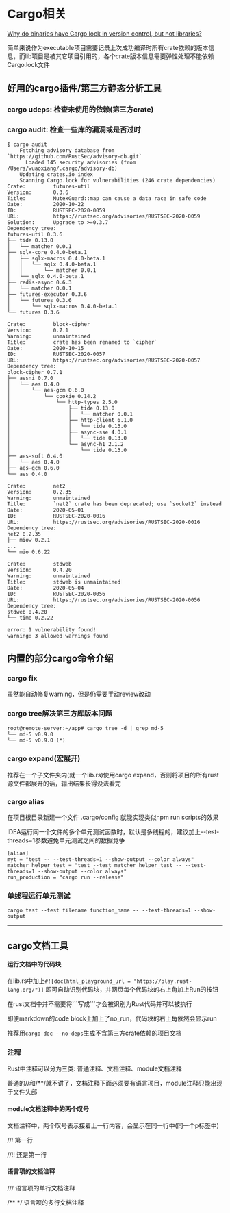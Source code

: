 # Cargo相关

[Why do binaries have Cargo.lock in version control, but not libraries?](https://doc.rust-lang.org/cargo/faq.html#why-do-binaries-have-cargolock-in-version-control-but-not-libraries)

简单来说作为executable项目需要记录上次成功编译时所有crate依赖的版本信息，而lib项目是被其它项目引用的，各个crate版本信息需要弹性处理不能依赖Cargo.lock文件

## 好用的cargo插件/第三方静态分析工具

### cargo udeps: 检查未使用的依赖(第三方crate)

### cargo audit: 检查一些库的漏洞或是否过时

```
$ cargo audit
    Fetching advisory database from `https://github.com/RustSec/advisory-db.git`
      Loaded 145 security advisories (from /Users/wuaoxiang/.cargo/advisory-db)
    Updating crates.io index
    Scanning Cargo.lock for vulnerabilities (246 crate dependencies)
Crate:         futures-util
Version:       0.3.6
Title:         MutexGuard::map can cause a data race in safe code
Date:          2020-10-22
ID:            RUSTSEC-2020-0059
URL:           https://rustsec.org/advisories/RUSTSEC-2020-0059
Solution:      Upgrade to >=0.3.7
Dependency tree: 
futures-util 0.3.6
├── tide 0.13.0
│   └── matcher 0.0.1
├── sqlx-core 0.4.0-beta.1
│   ├── sqlx-macros 0.4.0-beta.1
│   │   └── sqlx 0.4.0-beta.1
│   │       └── matcher 0.0.1
│   └── sqlx 0.4.0-beta.1
├── redis-async 0.6.3
│   └── matcher 0.0.1
├── futures-executor 0.3.6
│   └── futures 0.3.6
│       └── sqlx-macros 0.4.0-beta.1
└── futures 0.3.6

Crate:         block-cipher
Version:       0.7.1
Warning:       unmaintained
Title:         crate has been renamed to `cipher`
Date:          2020-10-15
ID:            RUSTSEC-2020-0057
URL:           https://rustsec.org/advisories/RUSTSEC-2020-0057
Dependency tree: 
block-cipher 0.7.1
├── aesni 0.7.0
│   └── aes 0.4.0
│       └── aes-gcm 0.6.0
│           └── cookie 0.14.2
│               └── http-types 2.5.0
│                   ├── tide 0.13.0
│                   │   └── matcher 0.0.1
│                   ├── http-client 6.1.0
│                   │   └── tide 0.13.0
│                   ├── async-sse 4.0.1
│                   │   └── tide 0.13.0
│                   └── async-h1 2.1.2
│                       └── tide 0.13.0
├── aes-soft 0.4.0
│   └── aes 0.4.0
├── aes-gcm 0.6.0
└── aes 0.4.0

Crate:         net2
Version:       0.2.35
Warning:       unmaintained
Title:         `net2` crate has been deprecated; use `socket2` instead
Date:          2020-05-01
ID:            RUSTSEC-2020-0016
URL:           https://rustsec.org/advisories/RUSTSEC-2020-0016
Dependency tree: 
net2 0.2.35
├── miow 0.2.1
...
└── mio 0.6.22

Crate:         stdweb
Version:       0.4.20
Warning:       unmaintained
Title:         stdweb is unmaintained
Date:          2020-05-04
ID:            RUSTSEC-2020-0056
URL:           https://rustsec.org/advisories/RUSTSEC-2020-0056
Dependency tree: 
stdweb 0.4.20
└── time 0.2.22

error: 1 vulnerability found!
warning: 3 allowed warnings found
```

## 内置的部分cargo命令介绍

### cargo fix

虽然能自动修复warning，但是仍需要手动review改动

### cargo tree解决第三方库版本问题

```
root@remote-server:~/app# cargo tree -d | grep md-5
└── md-5 v0.9.0
└── md-5 v0.9.0 (*)
```

### cargo expand(宏展开)

推荐在一个子文件夹内(就一个lib.rs)使用cargo expand，否则将项目的所有rust源文件都展开的话，输出结果长得没法看完

### cargo alias

在项目根目录新建一个文件 .cargo/config 就能实现类似npm run scripts的效果

IDEA运行同一个文件的多个单元测试函数时，默认是多线程的，建议加上--test-threads=1参数避免单元测试之间的数据竞争

```
[alias]
myt = "test -- --test-threads=1 --show-output --color always"
matcher_helper_test = "test --test matcher_helper_test -- --test-threads=1 --show-output --color always"
run_production = "cargo run --release"
```

### 单线程运行单元测试

`cargo test --test filename function_name -- --test-threads=1 --show-output`

---

## cargo文档工具

#### 运行文档中的代码块

在lib.rs中加上`#![doc(html_playground_url = "https://play.rust-lang.org/")]` 即可自动识别代码块，并网页每个代码块的右上角加上Run的按钮

在rust文档中并不需要将\```写成\```才会被识别为Rust代码并可以被执行

即便markdown的code block上加上了no_run，代码块的右上角依然会显示run

推荐用`cargo doc --no-deps`生成不含第三方crate依赖的项目文档

### 注释

Rust中注释可以分为三类: 普通注释、文档注释、module文档注释

普通的//和/**/就不讲了，文档注释下面必须要有语言项目，module注释只能出现于文件头部

#### module文档注释中的两个叹号

文档注释中，两个叹号表示接着上一行内容，会显示在同一行中(同一个p标签中)

//! 第一行

//!! 还是第一行

#### 语言项的文档注释

/// 语言项的单行文档注释

/** */ 语言项的多行文档注释
